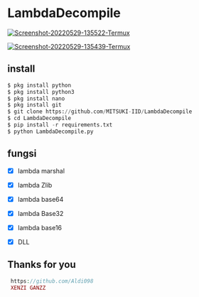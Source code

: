 # LambdaDecompile

<a href="https://ibb.co/wMT7Wbh"><img src="https://i.ibb.co/183MqpG/Screenshot-20220529-135522-Termux.png" alt="Screenshot-20220529-135522-Termux" border="0"></a>

<a href="https://ibb.co/VDjVXHq"><img src="https://i.ibb.co/Gkx7gs5/Screenshot-20220529-135439-Termux.png" alt="Screenshot-20220529-135439-Termux" border="0"></a>

## install
```python
$ pkg install python
$ pkg install python3
$ pkg install nano
$ pkg install git
$ git clone https://github.com/MITSUKI-IID/LambdaDecompile
$ cd LambdaDecompile
$ pip install -r requirements.txt
$ python LambdaDecompile.py

```

## fungsi
- [x] lambda marshal
- [x] lambda Zlib
- [x] lambda base64
- [x] lambda Base32
- [x] lambda base16
- [x] DLL


## Thanks for you
```php
 https://github.com/Aldi098
 XENZI GANZZ
```
